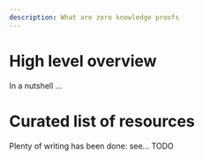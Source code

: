 ```yaml
---
description: What are zero knowledge proofs
---
```


# High level overview

In a nutshell ... 

# Curated list of resources

Plenty of writing has been done: see... TODO



